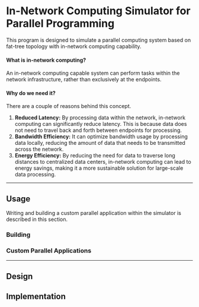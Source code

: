 # In-Network Computing Simulator for Parallel Programming
This program is designed to simulate a parallel computing system based on fat-tree topology with in-network computing capability.

#### What is in-network computing?
An in-network computing capable system can perform tasks within the network infrastructure, rather than exclusively at the endpoints.

#### Why do we need it?
There are a couple of reasons behind this concept.
1. **Reduced Latency:** By processing data within the network, in-network computing can significantly reduce latency. This is because data does not need to travel back and forth between endpoints for processing.
2. **Bandwidth Efficiency:** It can optimize bandwidth usage by processing data locally, reducing the amount of data that needs to be transmitted across the network.
3. **Energy Efficiency:** By reducing the need for data to traverse long distances to centralized data centers, in-network computing can lead to energy savings, making it a more sustainable solution for large-scale data processing.

---
## Usage
Writing and building a custom parallel application within the simulator is described in this section.

### Building

### Custom Parallel Applications

---
## Design


## Implementation

